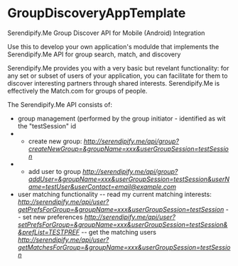 # GroupDiscoveryAppTemplate
Serendipify.Me Group Discover API for Mobile (Android) Integration

Use this to develop your own application's modulde that implements the Serendipify.Me API for group search, match, and discovery

Serendipify.Me provides you with a very basic but revelant functionality: for any set or subset of users of your application, 
you can facilitate for them to discover interesting partners through shared interests. 
Serendipify.Me is effectively the Match.com for groups of people.

The Serendipify.Me API consists of:
- group management (performed by the group initiator - identified as wit the "testSession" id
- - create new group: 
*http://serendipify.me/api/group?createNewGroup=&groupName=xxx&userGroupSession=testSession*
- - add user to group
*http://serendipify.me/api/group?addUser=&groupName=xxx&userGroupSession=testSession&userName=testUser&userContact=email@example.com*
- user matching functionality 
-- read my current matching interests:
*http://serendipify.me/api/user?getPrefsForGroup=&groupName=xxx&userGroupSession=testSession*
-- set new preferences
*http://serendipify.me/api/user?setPrefsForGroup=&groupName=xxx&userGroupSession=testSession&&prefList=TESTPREF*
-- get the matching users
*http://serendipify.me/api/user?getMatchesForGroup=&groupName=xxx&userGroupSession=testSession*
